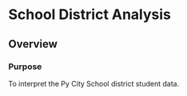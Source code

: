 # School District Analysis

## Overview
### Purpose
To interpret the Py City School district student data.
